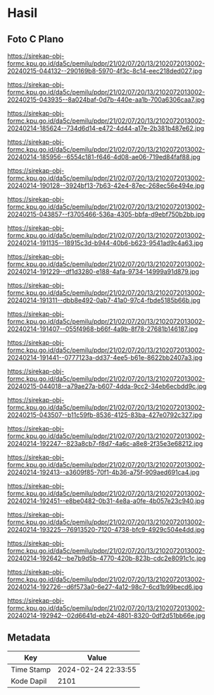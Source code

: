 # Hasil

## Foto C Plano

https://sirekap-obj-formc.kpu.go.id/da5c/pemilu/pdpr/21/02/07/20/13/2102072013002-20240215-044132--290169b8-5970-4f3c-8c14-eec218ded027.jpg

https://sirekap-obj-formc.kpu.go.id/da5c/pemilu/pdpr/21/02/07/20/13/2102072013002-20240215-043935--8a024baf-0d7b-440e-aa1b-700a6306caa7.jpg

https://sirekap-obj-formc.kpu.go.id/da5c/pemilu/pdpr/21/02/07/20/13/2102072013002-20240214-185624--734d6d14-e472-4d44-a17e-2b381b487e62.jpg

https://sirekap-obj-formc.kpu.go.id/da5c/pemilu/pdpr/21/02/07/20/13/2102072013002-20240214-185956--6554c181-f646-4d08-ae06-719ed84faf88.jpg

https://sirekap-obj-formc.kpu.go.id/da5c/pemilu/pdpr/21/02/07/20/13/2102072013002-20240214-190128--3924bf13-7b63-42e4-87ec-268ec56e494e.jpg

https://sirekap-obj-formc.kpu.go.id/da5c/pemilu/pdpr/21/02/07/20/13/2102072013002-20240215-043857--f3705466-536a-4305-bbfa-d9ebf750b2bb.jpg

https://sirekap-obj-formc.kpu.go.id/da5c/pemilu/pdpr/21/02/07/20/13/2102072013002-20240214-191135--18915c3d-b944-40b6-b623-9541ad9c4a63.jpg

https://sirekap-obj-formc.kpu.go.id/da5c/pemilu/pdpr/21/02/07/20/13/2102072013002-20240214-191229--df1d3280-e188-4afa-9734-14999a91d879.jpg

https://sirekap-obj-formc.kpu.go.id/da5c/pemilu/pdpr/21/02/07/20/13/2102072013002-20240214-191311--dbb8e492-0ab7-41a0-97c4-fbde5185b66b.jpg

https://sirekap-obj-formc.kpu.go.id/da5c/pemilu/pdpr/21/02/07/20/13/2102072013002-20240214-191407--055f4968-b66f-4a9b-8f78-27681b146187.jpg

https://sirekap-obj-formc.kpu.go.id/da5c/pemilu/pdpr/21/02/07/20/13/2102072013002-20240214-191441--0777123a-dd37-4ee5-b61e-8622bb2407a3.jpg

https://sirekap-obj-formc.kpu.go.id/da5c/pemilu/pdpr/21/02/07/20/13/2102072013002-20240215-044018--a79ae27a-b607-4dda-9cc2-34eb6ecbdd9c.jpg

https://sirekap-obj-formc.kpu.go.id/da5c/pemilu/pdpr/21/02/07/20/13/2102072013002-20240215-043507--b11c59fb-8536-4125-83ba-427e0792c327.jpg

https://sirekap-obj-formc.kpu.go.id/da5c/pemilu/pdpr/21/02/07/20/13/2102072013002-20240214-192247--823a8cb7-f8d7-4a6c-a8e8-2f35e3e68212.jpg

https://sirekap-obj-formc.kpu.go.id/da5c/pemilu/pdpr/21/02/07/20/13/2102072013002-20240214-192413--a3609f85-70f1-4b36-a75f-909aed691ca4.jpg

https://sirekap-obj-formc.kpu.go.id/da5c/pemilu/pdpr/21/02/07/20/13/2102072013002-20240214-192451--e8be0482-0b31-4e8a-a0fe-4b057e23c940.jpg

https://sirekap-obj-formc.kpu.go.id/da5c/pemilu/pdpr/21/02/07/20/13/2102072013002-20240214-193225--76913520-7120-4738-bfc9-4929c504e4dd.jpg

https://sirekap-obj-formc.kpu.go.id/da5c/pemilu/pdpr/21/02/07/20/13/2102072013002-20240214-192642--be7b9d5b-4770-420b-823b-cdc2e8091c1c.jpg

https://sirekap-obj-formc.kpu.go.id/da5c/pemilu/pdpr/21/02/07/20/13/2102072013002-20240214-192726--d6f573a0-6e27-4a12-98c7-6cd1b99becd6.jpg

https://sirekap-obj-formc.kpu.go.id/da5c/pemilu/pdpr/21/02/07/20/13/2102072013002-20240214-192942--02d6641d-eb24-4801-8320-0df2d51bb66e.jpg


## Metadata

| Key        | Value               |
| ---------- | ------------------- |
| Time Stamp | 2024-02-24 22:33:55 |
| Kode Dapil | 2101                |



